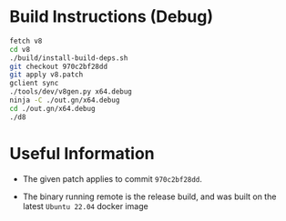 # Build Instructions (Debug)

```sh
fetch v8
cd v8
./build/install-build-deps.sh
git checkout 970c2bf28dd
git apply v8.patch
gclient sync
./tools/dev/v8gen.py x64.debug
ninja -C ./out.gn/x64.debug
cd ./out.gn/x64.debug
./d8
```

# Useful Information

+ The given patch applies to commit `970c2bf28dd`.

+ The binary running remote is the release build, and was built on the latest `Ubuntu 22.04` docker image
